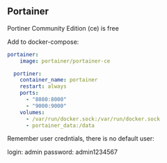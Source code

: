 ## Portainer

Portiner Community Edition (ce) is free

Add to docker-compose:

```yml
portainer:
	image: portainer/portainer-ce
```

```yml
  portiner:
    container_name: portainer
    restart: always
    ports:
      - "8080:8000"
      - "9000:9000"
    volumes:
      - /var/run/docker.sock:/var/run/docker.sock
      - portainer_data:/data
```

Remember user credntials, there is no default user:

login: admin
password: admin1234567
